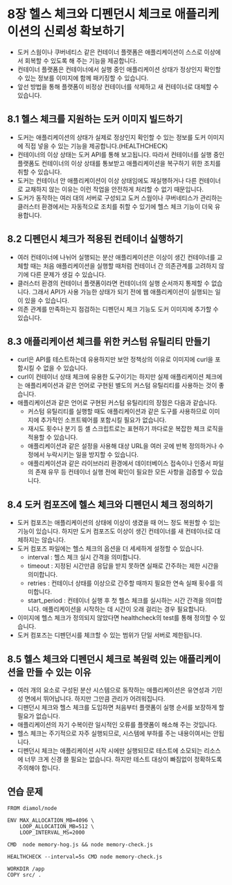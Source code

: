# 8장 헬스 체크와 디펜던시 체크로 애플리케이션의 신뢰성 확보하기

* 도커 스웜이나 쿠버네티스 같은 컨테이너 플랫폼은 애플리케이션이 스스로 이상에서 회복할 수 있도록 해 주는 기능을 제공합니다.
* 컨테이너 플랫폼은 컨테이너에서 실행 중인 애플리케이션 상태가 정상인지 확인할 수 있는 정보를 이미지에 함께 패키징할 수 있습니다.
* 앞선 방법을 통해 플랫폼이 비정상 컨테이너를 삭제하고 새 컨테이너로 대체할 수 있습니다.

## 8.1 헬스 체크를 지원하는 도커 이미지 빌드하기

* 도커는 애플리케이션의 상태가 실제로 정상인지 확인할 수 있는 정보를 도커 이미지에 직접 넣을 수 있는 기능을 제공합니다.(HEALTHCHECK)
* 컨테이너의 이상 상태는 도커 API를 통해 보고됩니다. 따라서 컨테이너를 실행 중인 플랫폼도 컨테이너의 이상 상태를 통보받고 애플리케이션을 복구하기 위한 조치를 취할 수 있습니다.
* 도커는 컨테이너 안 애플리케이션이 이상 상태임에도 재실행하거나 다른 컨테이너로 교채하지 않는 이유는 이런 작업을 안전하게 처리할 수 없기 때문입니다.
* 도커가 동작하는 여러 대의 서버로 구성되고 도커 스웜이나 쿠버네티스가 관리하는 클러스터 환경에서는 자동적으로 조치를 취할 수 있기에 헬스 체크 기능이 더욱 유용합니다.

## 8.2 디펜던시 체크가 적용된 컨테이너 실행하기

* 여러 컨테이너에 나뉘어 실행되는 분산 애플리케이션은 이상이 생긴 컨테이너를 교체할 때는 처음 애플리케이션을 실행할 때처럼 컨테이너 간 의존관계를 고려하지 않기에 다른 문제가 생길 수 있습니다.
* 클러스터 환경의 컨테이너 플랫폼이라면 컨테이너의 실행 순서까지 통제할 수 없습니다. 그래서 API가 사용 가능한 상태가 되기 전에 웹 애플리케이션이 실행되는 일이 있을 수 있습니다.
* 의존 관계를 만족하는지 점검하는 디펜던시 체크 기능도 도커 이미지에 추가할 수 있습니다.

## 8.3 애플리케이션 체크를 위한 커스텀 유틸리티 만들기

* curl은 API를 테스트하는데 유용하지만 보안 정책상의 이유로 이미지에 curl을 포함시킬 수 없을 수 있습니다.
* curl이 컨테이너 상태 체크에 유용한 도구이기는 하지만 실제 애플리케이션 체크에는 애플리케이션과 같은 언어로 구현된 별도의 커스텀 유틸리티를 사용하는 것이 좋습니다.
* 애플리케이션과 같은 언어로 구현된 커스텀 유틸리티의 장점은 다음과 같습니다.
  * 커스텀 유틸리티를 실행할 때도 애플리케이션과 같은 도구를 사용하므로 이미지에 추가적인 소프트웨어를 포함시킬 필요가 없습니다.
  * 재시도 횟수나 분기 등 셸 스크립트로는 표현하기 까다로운 복잡한 체크 로직을 적용할 수 있습니다.
  * 애플리케이션과 같은 설정을 사용해 대상 URL을 여러 곳에 반복 정의하거나 수정에서 누락시키는 일을 방지할 수 있습니다.
  * 애플리케이션과 같은 라이브러리 환경에서 데이터베이스 접속이나 인증서 파일의 존재 유무 등 컨테이너 실행 전에 확인이 필요한 모든 사항을 검증할 수 있습니다.

## 8.4 도커 컴포즈에 헬스 체크와 디펜던시 체크 정의하기

* 도커 컴포즈는 애플리케이션의 상태에 이상이 생겼을 때 어느 정도 복원할 수 있는 기능이 있습니다. 하지만 도커 컴포즈도 이상이 생긴 컨테이너를 새 컨테이너로 대체하지는 않습니다.
* 도커 컴포즈 파일에는 헬스 체크의 옵션을 더 세세하게 설정할 수 있습니다.
  * interval : 헬스 체크 실시 간격을 의미합니다.
  * timeout : 지정된 시간만큼 응답을 받지 못하면 실패로 간주하는 제한 시간을 의미합니다.
  * retries : 컨테이너 상태를 이상으로 간주할 때까지 필요한 연속 실패 횟수를 의미합니다.
  * start_period : 컨테이너 실행 후 첫 헬스 체크를 실시하는 시간 간격을 의미합니다. 애플리케이션을 시작하는 데 시간이 오래 걸리는 경우 필요합니다.
* 이미지에 헬스 체크가 정의되지 않았다면 healthcheck의 test를 통해 정의할 수 있습니다.
* 도커 컴포즈는 디펜던시를 체크할 수 있는 범위가 단일 서버로 제한됩니다.

## 8.5 헬스 체크와 디펜던시 체크로 복원력 있는 애플리케이션을 만들 수 있는 이유

* 여러 개의 요소로 구성된 분산 시스템으로 동작하는 애플리케이션은 유연성과 기민성 면에서 뛰어납니다. 하지만 그만큼 관리가 어려워집니다.
* 디펜던시 체크와 헬스 체크를 도입하면 처음부터 플랫폼이 실행 순서를 보장하게 할 필요가 없습니다.
* 애플리케이션의 자기 수복이란 일시적인 오류를 플랫폼이 해소해 주는 것입니다.
* 헬스 체크는 주기적으로 자주 실행되므로, 시스템에 부하를 주는 내용이여서는 안됩니다.
* 디펜던시 체크는 애플리케이션 시작 시에만 실행되므로 테스트에 소모되는 리소스에 너무 크게 신경 쓸 필요는 없습니다. 하지만 테스트 대상이 빠짐없이 정확하도록 주의해야 합니다.

## 연습 문제

~~~
FROM diamol/node

ENV MAX_ALLOCATION_MB=4096 \
    LOOP_ALLOCATION_MB=512 \
    LOOP_INTERVAL_MS=2000

CMD  node memory-hog.js && node memory-check.js

HEALTHCHECK --interval=5s CMD node memory-check.js

WORKDIR /app
COPY src/ .
~~~
